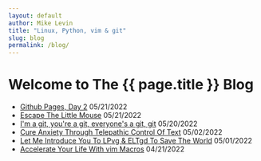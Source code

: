 ```yaml
---
layout: default
author: Mike Levin
title: "Linux, Python, vim & git"
slug: blog
permalink: /blog/
---
```


# Welcome to The {{ page.title }} Blog

- [Github Pages, Day 2](/blog/github-pages-day-2/) 05/21/2022
- [Escape The Little Mouse](/blog/escape-the-little-mouse/) 05/21/2022
- [I'm a git, you're a git, everyone's a git, git](/blog/im-a-git-youre-a-git-everyones-a-git-git/) 05/20/2022
- [Cure Anxiety Through Telepathic Control Of Text](/blog/cure-anxiety-through-telepathic-control-of-text/) 05/02/2022
- [Let Me Introduce You To LPvg & ELTgd To Save The World](/blog/let-me-introduce-you-to-lpvg-eltgd-to-save-the-world/) 05/01/2022
- [Accelerate Your Life With vim Macros](/blog/accelerate-your-life-with-vim-macros/) 04/21/2022